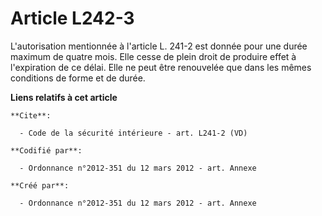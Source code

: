 # Article L242-3

L'autorisation mentionnée à l'article L. 241-2 est donnée pour une durée maximum de quatre mois. Elle cesse de plein droit de
produire effet à l'expiration de ce délai. Elle ne peut être renouvelée que dans les mêmes conditions de forme et de durée.

**Liens relatifs à cet article**

	**Cite**:

	  - Code de la sécurité intérieure - art. L241-2 (VD)

	**Codifié par**:

	  - Ordonnance n°2012-351 du 12 mars 2012 - art. Annexe

	**Créé par**:

	  - Ordonnance n°2012-351 du 12 mars 2012 - art. Annexe
